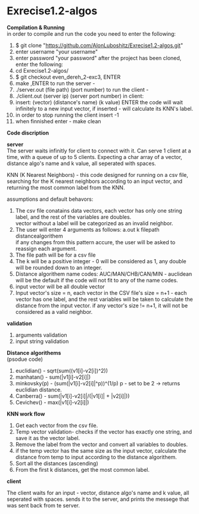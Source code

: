 # Exrecise1.2-algos   

**Compilation & Running**  
in order to compile and run the code you need to enter the following:
1. $ git clone "https://github.com/AlonLuboshitz/Exrecise1.2-algos.git"
2. enter username "your username"
3. enter password "your password"
after the project has been cloned, enter the following:
4. cd Exrecise1.2-algos/
5. $ git checkout even_dereh_2-exc3, ENTER
6. make ,ENTER
to run the server - 
7. ./server.out (file path) (port number)
to run the client -
8. ./client.out (server ip) (server port number)
in client:
9. insert: (vector) (distance's name) (k value) ENTER
the code will wait infinitely to a new input vector, if inserted - will calculate its KNN's label.
10. in order to stop running the client insert -1
11. when finnished enter -  make clean    


**Code discription**   

**server**    
 The server waits infinitly for client to connect with it. Can serve 1 client at a time, with a queue of up to 5 clients. Expecting a char array of a vector, distance algo's name and k value, all seperated with spaces.     
 
 KNN (K Nearest Neighbors) -
 this code designed for running on a csv file, searching for the K nearest neighbors according to an input vector, and returning the most common label from the KNN. 
 
 assumptions and default behavors:
 1. The csv file conatains data vectors, each vector has only one string label, and the rest of the variables are doubles.   
 vector without a label will be categorized as an invalid neighbor.  
 2. The user will enter 4 arguments as follows: a.out k filepath distancealgorithem  
 if any changes from this pattern accure, the user will be asked to reassign each argument.  
 3. The file path will be for a csv file 
 4. The k will be a positive integer - 0 will be considered as 1, any double will be rounded down to an integer.
 5. Distance algorithem name codes: AUC/MAN/CHB/CAN/MIN - auclidean will be the default if the code will not fit to any of the name codes.
 6. input vector will be all double vector
 7. Input vector's size = n, each vector in the CSV file's size = n+1 - each vector has one label, and the rest variables will be taken to calculate the distance from the input vector. if any vector's size != n+1, it will not be considered as a valid neighbor.

**validation**  
1. arguments validation
2. input string validation 
                
**Distance algorithems**   
(psodue code)
1. euclidian() - sqrt(sum((v1[i]-v2[i])^2))
2. manhatan() - sum(|v1[i]-v2[i]|)
3. minkovsky(p) - (sum(|v1[i]-v2[i]|^p))^(1/p)
              p - set to be 2 -> returns euclidian distance.
4. Canberra() - sum(|v1[i]-v2[i]|/(|v1[i]| + |v2[i]|))
5. Cevichev() - max(|v1[i]-v2[i]|)

**KNN work flow**
1. Get each vector from the csv file. 
2. Temp vector validation- checks if the vector has exactly one string, and save it as the vector label.
3. Remove the label from the vector and convert all variables to doubles.
4. if the temp vector has the same size as the input vector, calculate the distance from temp to input according to the distance algorithem.
5. Sort all the distances (ascending)
6. From the first k distances, get the most common label.      

**client**

The client waits for an input - vector, distance algo's name and k value, all seperated with spaces.
sends it to the server, and prints the messege that was sent back from te server. 





